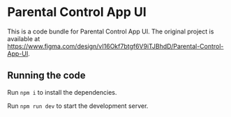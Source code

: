
  # Parental Control App UI

  This is a code bundle for Parental Control App UI. The original project is available at https://www.figma.com/design/vI16Okf7btgf6V9iTJBhdD/Parental-Control-App-UI.

  ## Running the code

  Run `npm i` to install the dependencies.

  Run `npm run dev` to start the development server.
  